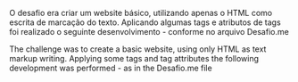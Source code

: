 O desafio era criar um website básico, utilizando apenas o HTML como escrita de marcação do texto. Aplicando algumas tags e atributos de tags foi realizado o seguinte desenvolvimento - conforme no arquivo Desafio.me

The challenge was to create a basic website, using only HTML as text markup writing. Applying some tags and tag attributes the following development was performed - as in the Desafio.me file
